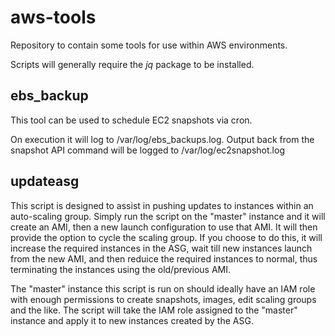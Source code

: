 # aws-tools
Repository to contain some tools for use within AWS environments.

Scripts will generally require the *jq* package to be installed.

## ebs_backup

This tool can be used to schedule EC2 snapshots via cron.

On execution it will log to /var/log/ebs_backups.log. Output back from the snapshot API command will be logged to /var/log/ec2snapshot.log

## updateasg

This script is designed to assist in pushing updates to instances within an auto-scaling group. Simply run the script on the "master" instance
and it will create an AMI, then a new launch configuration to use that AMI. It will then provide the option to cycle the scaling group. If you
choose to do this, it will increase the required instances in the ASG, wait till new instances launch from the new AMI, and then reduice the
required instances to normal, thus terminating the instances using the old/previous AMI.

The "master" instance this script is run on should ideally have an IAM role with enough permissions to create snapshots, images, edit scaling
groups and the like. The script will take the IAM role assigned to the "master" instance and apply it to new instances created by the ASG.
